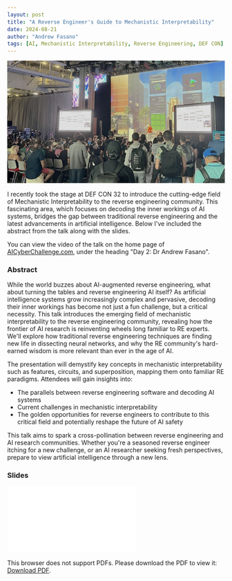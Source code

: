 ```yaml
---
layout: post
title: "A Reverse Engineer's Guide to Mechanistic Interpretability"
date: 2024-08-21
author: "Andrew Fasano"
tags: [AI, Mechanistic Interpretability, Reverse Engineering, DEF CON]
---
```


![Header image](/images/defcon_header.jpg)

I recently took the stage at DEF CON 32 to introduce the cutting-edge field of Mechanistic Interpretability to the reverse engineering community. This fascinating area, which focuses on decoding the inner workings of AI systems, bridges the gap between traditional reverse engineering and the latest advancements in artificial intelligence. Below I've included the abstract from the talk along with the slides.

You can view the video of the talk on the home page of [AICyberChallenge.com](https://aicyberchallenge.com), under the heading "Day 2: Dr Andrew Fasano".

### Abstract
While the world buzzes about AI-augmented reverse engineering, what about turning the tables and reverse engineering AI itself? As artificial intelligence systems grow increasingly complex and pervasive, decoding their inner workings has become not just a fun challenge, but a critical necessity. This talk introduces the emerging field of mechanistic interpretability to the reverse engineering community, revealing how the frontier of AI research is reinventing wheels long familiar to RE experts. We'll explore how traditional reverse engineering techniques are finding new life in dissecting neural networks, and why the RE community's hard-earned wisdom is more relevant than ever in the age of AI.
 
The presentation will demystify key concepts in mechanistic interpretability such as features, circuits, and superposition, mapping them onto familiar RE paradigms.
Attendees will gain insights into:

* The parallels between reverse engineering software and decoding AI systems
* Current challenges in mechanistic interpretability
* The golden opportunities for reverse engineers to contribute to this critical field and potentially reshape the future of AI safety
 
This talk aims to spark a cross-pollination between reverse engineering and AI research communities. Whether you're a seasoned reverse engineer itching for a new challenge, or an AI researcher seeking fresh perspectives, prepare to view artificial intelligence through a new lens.

### Slides

<object data="/artifacts/re_guide_to_mi.pdf" type="application/pdf" width="700px" height="700px">
    <embed src="/artifacts/re_guide_to_mi.pdf">
        <p>This browser does not support PDFs. Please download the PDF to view it: <a href="/artifacts/re_guide_to_mi.pdf">Download PDF</a>.</p>
    </embed>
</object>
